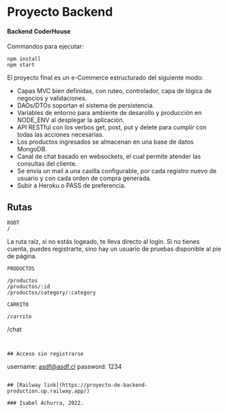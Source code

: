 # Proyecto Backend

#### Backend CoderHouse

Commandos para ejecutar:

```
npm install
npm start
```

El proyecto final es un e-Commerce estructurado del siguiente modo:

- Capas MVC bien definidas, con ruteo, controlador, capa de lógica de negocios y validaciones.
- DAOs/DTOs soportan el sistema de persistencia.
- Variables de entorno para ambiente de desarollo y producción en NODE_ENV al desplegar la aplicación.
- API RESTful con los verbos get, post, put y delete para cumplir con todas las acciones necesarias.
- Los productos ingresados se almacenan en una base de datos MongoDB. 
- Canal de chat basado en websockets, el cual permite atender las consultas del cliente.
- Se envia un mail a una casilla configurable, por cada registro nuevo de usuario y con cada orden de compra generada.
- Subir a Heroku o PASS de preferencia.


## Rutas
```
ROOT
/
```
La ruta raíz, si no estás logeado, te lleva directo al login. Si no tienes cuenta, puedes registrarte, sino hay un usuario de pruebas disponible al pie de página.

```
PRODUCTOS

/productos
/productos/:id
/productos/category/:category
```

```
CARRITO

/carrito

```
/chat
```


## Acceso sin registrarse
```
username: asdf@asdf.cl
password: 1234
```

## [Railway link](https://proyecto-de-backend-production.up.railway.app/)

### Isabel Achurra, 2022.